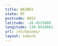 ```yaml
---
title: BAINES
state: NT
postcode: 0852
latitude: -16.4525888
longitude: 130.8418661
url: /nt/baines/
layout: suburb
---
```

